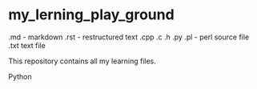 # my_lerning_play_ground

.md - markdown
.rst - restructured text
.cpp
.c
.h
.py
.pl - perl source file
.txt text file


This repository contains all my learning files.

Python